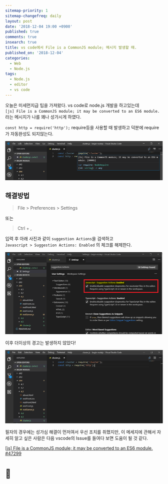 ```yaml
---
sitemap-priority: 1
sitemap-changefreq: daily
layout: post
date: '2018-12-04 19:00 +0900'
published: true
comments: true
insearch: true
title: vs code에서 File is a CommonJS module; 메시지 발생할 때.
published_on: '2018-12-04'
categories:
  - Web
  - Node.js
tags:
  - Node.js
  - editor
  - vs code
---
```


오늘은 미세먼지급 팁을 가져왔다. vs code로 node.js 개발을 하고있는데  
`[js] File is a CommonJS module; it may be converted to an ES6 module.` 라는 메시지가 나를 꽤나 성가시게 하였다.

`const http = require('http');` require등을 사용할 때 발생하고 덕분에 require가 자동완성도 되지않는다.

<div align="middle">
    <img src="/images/20181204/message.png">
</div>

## 해결방법

> File > Preferences > Settings

또는
> Ctrl + ,

입력 후 아래 사진과 같이 `suggestion Actions`을 검색하고  
`Javascript > Suggestion Actions: Enabled` 의 체크를 해제한다.

<div align="middle">
    <img src="/images/20181204/message1.png">
</div>

이후 더이상의 경고는 발생하지 않았다!

<div align="middle">
    <img src="/images/20181204/message2.png">
</div>

필자의 경우에는 성가심 해결이 먼저여서 우선 조치를 취했지만, 이 메세지에 관해서 자세히 알고 싶은 사람은 다음 vscode의 Issue를 들여다 보면 도움이 될 것 같다.  

[[js] File is a CommonJS module; it may be converted to an ES6 module. #47299](https://github.com/Microsoft/vscode/issues/47299)

# 🛴
